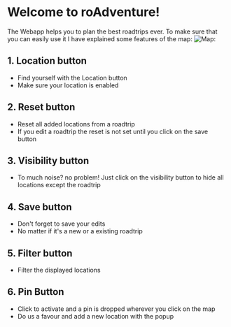 # Welcome to roAdventure!

The Webapp helps you to plan the best roadtrips ever. To make sure that you can easily use it I have explained some features of the map:
![Map:](https://github.com/Philipp-Kaiser/capstone-project/blob/2e1d0943dca648ce52070862e43e304631834aae/roAdventure.png)

## 1. Location button
- Find yourself with the Location button
- Make sure your location is enabled

## 2. Reset button
- Reset all added locations from a roadtrip
- If you edit a roadtrip the reset is not set until you click on the save button

## 3. Visibility button
- To much noise? no problem! Just click on the visibility button to hide all locations except the roadtrip

## 4. Save button
- Don't forget to save your edits
- No matter if it's a new or a existing roadtrip

## 5. Filter button
- Filter the displayed locations 

## 6. Pin Button
- Click to activate and a pin is dropped wherever you click on the map
- Do us a favour and add a new location with the popup
